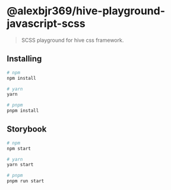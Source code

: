 # @alexbjr369/hive-playground-javascript-scss

> SCSS playground for hive css framework.

## Installing

```bash
# npm
npm install

# yarn
yarn

# pnpm
pnpm install
```

## Storybook

```bash
# npm
npm start

# yarn
yarn start

# pnpm
pnpm run start
```
